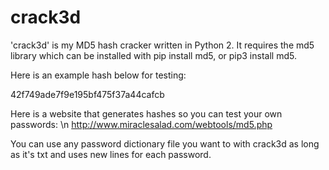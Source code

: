 # crack3d

'crack3d' is my MD5 hash cracker written in Python 2. 
It requires the md5 library which can be installed with pip install md5, or pip3 install md5. 

Here is an example hash below for testing:

42f749ade7f9e195bf475f37a44cafcb

Here is a website that generates hashes so you can test your own passwords: \n
http://www.miraclesalad.com/webtools/md5.php

You can use any password dictionary file you want to with crack3d as long as it's txt and uses new lines for each password.
